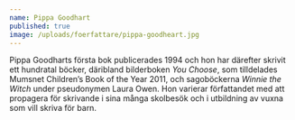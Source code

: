 ```yaml
---
name: Pippa Goodhart
published: true
image: /uploads/foerfattare/pippa-goodheart.jpg
---
```

Pippa Goodharts första bok publicerades 1994 och hon har därefter skrivit ett hundratal böcker, däribland bilderboken _You Choose_, som tilldelades Mumsnet Children’s Book of the Year 2011, och sagoböckerna _Winnie the Witch_ under pseudonymen Laura Owen. Hon varierar författandet med att propagera för skrivande i sina många skolbesök och i utbildning av vuxna som vill skriva för barn.
